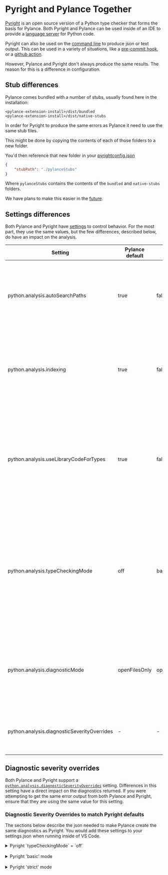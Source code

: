 # Pyright and Pylance Together

[Pyright](https://github.com/Microsoft/pyright) is an open source version of a Python type checker that forms the basis for Pylance. Both Pyright and Pylance can be used inside of an IDE to provide a [language server](https://code.visualstudio.com/api/language-extensions/language-server-extension-guide#why-language-server) for Python code.

Pyright can also be used on the [command line](https://github.com/microsoft/pyright/blob/main/docs/command-line.md) to produce json or text output. This can be used in a variety of situations, like a [pre-commit hook](https://github.com/microsoft/pyright/blob/main/docs/ci-integration.md#running-pyright-as-a-pre-commit-hook), or a [github action](https://github.com/jakebailey/pyright-action).


However, Pylance and Pyright don't always produce the same results. The reason for this is a difference in configuration. 

## Stub differences

Pylance comes bundled with a number of stubs, usually found here in the installation:

```
<pylance-extension-install>/dist/bundled
<pylance-extension-install>/dist/native-stubs
```

In order for Pyright to produce the same errors as Pylance it need to use the same stub files. 

This might be done by copying the contents of each of those folders to a new folder. 

You'd then reference that new folder in your [pyrightconfig.json](https://microsoft.github.io/pyright/#/configuration)

```json
{
    "stubPath": "./pylanceStubs"
}
```

Where `pylanceStubs` contains the contents of the `bundled` and `native-stubs` folders.

We have plans to make this easier in the [future](https://github.com/microsoft/pylance-release/discussions/3638).

## Settings differences

Both Pylance and Pyright have [settings](https://github.com/microsoft/pylance-release#settings-and-customization) to control behavior. For the most part, they use the same values, but the few differences, described below, do have an impact on the analysis.


| Setting | Pylance default | Pyright default | Description | Potential Impact |
|----|----|----|----|----|
| python.analysis.autoSearchPaths | true | false|  Adds 'src' to the list of search paths. | This may change what files are found when analyzing. So if you're getting missing imports for modules in your 'src' tree, this might be why. |
| python.analysis.indexing | true | false | All files in the current virtual environment are parsed to a certain depth. This gives Pylance more information for features such as auto import. | This can have an impact on completions and hover information, but shouldn't impact errors returned.|
| python.analysis.useLibraryCodeForTypes | true | false | When true, 3rd party libraries are analyzed to produce type information. Without it, all 3rd party library types are assumed to be of type `Any` unless they provided type information explicitly. | This setting changes the types found by Pylance/Pyright and therefore can cause differences in errors reported, so make this the same for both if you want consistent results. A lot of the time this is the sole cause of differences. |
| python.analysis.typeCheckingMode | off | basic | Determines what diagnostics are shown. | Pylance defaults to `off`, but there is a possibility that VS code will force this to `basic` for Pylance users. If you want to guarantee this is the same as Pyright, set it to `basic` (or whatever you want to enforce) by specifying it in your settings.json. |
| python.analysis.diagnosticMode | openFilesOnly | openFilesOnly | Determines which files are analyzed. `openFilesOnly` means only those files that are open in an IDE. | You'll likely set this to `workspace` for the CI version of Pyright. This means Pylance would likely not give you all of the same errors since it's only looking at open files. |
| python.analysis.diagnosticSeverityOverrides | - | - | Allows a user to override the severity levels for individual diagnostic rules. | See below. |


## Diagnostic severity overrides

Both Pylance and Pyright support a [`python.analysis.diagnosticSeverityOverrides`](https://microsoft.github.io/pyright/#/configuration?id=diagnostic-rule-defaults) setting. Differences in this setting have a direct impact on the diagnostics returned. If you were attempting to get the same error output from both Pylance and Pyright, ensure that they are using the same value for this setting.



### Diagnostic Severity Overrides to match Pyright defaults

The sections below describe the json needed to make Pylance create the same diagnostics as Pyright. 
You would add these settings to your settings.json when running inside of VS Code.


<details>
  <summary>Pyright `typeCheckingMode` = `off`</summary>


```json
{
    "python.anaylsis.diagnosticSeverityOverrides": {
        "strictListInference": false,
        "strictDictionaryInference": false,
        "strictSetInference": false,
        "analyzeUnannotatedFunctions": true,
        "strictParameterNoneValue": true,
        "enableTypeIgnoreComments": true,
        "reportMissingModuleSource": "warning",
        "reportMissingImports": "warning",
        "reportUndefinedVariable": "warning",
        "reportAssertAlwaysTrue": "none",
        "reportInvalidStringEscapeSequence": "none",
        "reportInvalidTypeVarUse": "none",
        "reportMissingTypeStubs": "none",
        "reportSelfClsParameterName": "none",
        "reportUnsupportedDunderAll": "none",
        "reportUnusedExpression": "none",
        "reportWildcardImportFromLibrary": "none",
        "reportGeneralTypeIssues": "none",
        "reportOptionalSubscript": "none",
        "reportOptionalMemberAccess": "none",
        "reportOptionalCall": "none",
        "reportOptionalIterable": "none",
        "reportOptionalContextManager": "none",
        "reportOptionalOperand": "none",
        "reportTypedDictNotRequiredAccess": "none",
        "reportPrivateImportUsage": "none",
        "reportUnboundVariable": "none",
        "reportUnusedCoroutine": "none",
        "reportConstantRedefinition": "none",
        "reportDeprecated": "none",
        "reportDuplicateImport": "none",
        "reportFunctionMemberAccess": "none",
        "reportImportCycles": "none",
        "reportIncompatibleMethodOverride": "none",
        "reportIncompatibleVariableOverride": "none",
        "reportIncompleteStub": "none",
        "reportInconsistentConstructor": "none",
        "reportInvalidStubStatement": "none",
        "reportMatchNotExhaustive": "none",
        "reportMissingParameterType": "none",
        "reportMissingTypeArgument": "none",
        "reportOverlappingOverload": "none",
        "reportPrivateUsage": "none",
        "reportTypeCommentUsage": "none",
        "reportUnknownArgumentType": "none",
        "reportUnknownLambdaType": "none",
        "reportUnknownMemberType": "none",
        "reportUnknownParameterType": "none",
        "reportUnknownVariableType": "none",
        "reportUnnecessaryCast": "none",
        "reportUnnecessaryComparison": "none",
        "reportUnnecessaryContains": "none",
        "reportUnnecessaryIsInstance": "none",
        "reportUnusedClass": "none",
        "reportUnusedImport": "none",
        "reportUnusedFunction": "none",
        "reportUnusedVariable": "none",
        "reportUntypedBaseClass": "none",
        "reportUntypedClassDecorator": "none",
        "reportUntypedFunctionDecorator": "none",
        "reportUntypedNamedTuple": "none",
        "reportCallInDefaultInitializer": "none",
        "reportImplicitOverride": "none",
        "reportImplicitStringConcatenation": "none",
        "reportMissingSuperCall": "none",
        "reportPropertyTypeMismatch": "none",
        "reportShadowedImports": "none",
        "reportUninitializedInstanceVariable": "none",
        "reportUnnecessaryTypeIgnoreComment": "none",
        "reportUnusedCallResult": "none",
    }
}
```

</details>
</br>
<details>
    <summary>Pyright 'basic' mode</summary>

```json
{
    "python.analysis.diagnosticSeverityOverrides": {
        "strictListInference": false,
        "strictDictionaryInference": false,
        "strictSetInference": false,
        "analyzeUnannotatedFunctions": true,
        "strictParameterNoneValue": true,
        "enableTypeIgnoreComments": true,
        "reportMissingModuleSource": "warning",
        "reportMissingImports": "error",
        "reportUndefinedVariable": "error",
        "reportAssertAlwaysTrue": "warning",
        "reportInvalidStringEscapeSequence": "warning",
        "reportInvalidTypeVarUse": "warning",
        "reportMissingTypeStubs": "warning",
        "reportSelfClsParameterName": "warning",
        "reportUnsupportedDunderAll": "warning",
        "reportUnusedExpression": "warning",
        "reportWildcardImportFromLibrary": "warning",
        "reportGeneralTypeIssues": "error",
        "reportOptionalSubscript": "error",
        "reportOptionalMemberAccess": "error",
        "reportOptionalCall": "error",
        "reportOptionalIterable": "error",
        "reportOptionalContextManager": "error",
        "reportOptionalOperand": "error",
        "reportTypedDictNotRequiredAccess": "error",
        "reportPrivateImportUsage": "error",
        "reportUnboundVariable": "error",
        "reportUnusedCoroutine": "error",
        "reportConstantRedefinition": "none",
        "reportDeprecated": "none",
        "reportDuplicateImport": "none",
        "reportFunctionMemberAccess": "none",
        "reportImportCycles": "none",
        "reportIncompatibleMethodOverride": "none",
        "reportIncompatibleVariableOverride": "none",
        "reportIncompleteStub": "none",
        "reportInconsistentConstructor": "none",
        "reportInvalidStubStatement": "none",
        "reportMatchNotExhaustive": "none",
        "reportMissingParameterType": "none",
        "reportMissingTypeArgument": "none",
        "reportOverlappingOverload": "none",
        "reportPrivateUsage": "none",
        "reportTypeCommentUsage": "none",
        "reportUnknownArgumentType": "none",
        "reportUnknownLambdaType": "none",
        "reportUnknownMemberType": "none",
        "reportUnknownParameterType": "none",
        "reportUnknownVariableType": "none",
        "reportUnnecessaryCast": "none",
        "reportUnnecessaryComparison": "none",
        "reportUnnecessaryContains": "none",
        "reportUnnecessaryIsInstance": "none",
        "reportUnusedClass": "none",
        "reportUnusedImport": "none",
        "reportUnusedFunction": "none",
        "reportUnusedVariable": "none",
        "reportUntypedBaseClass": "none",
        "reportUntypedClassDecorator": "none",
        "reportUntypedFunctionDecorator": "none",
        "reportUntypedNamedTuple": "none",
        "reportCallInDefaultInitializer": "none",
        "reportImplicitOverride": "none",
        "reportImplicitStringConcatenation": "none",
        "reportMissingSuperCall": "none",
        "reportPropertyTypeMismatch": "none",
        "reportShadowedImports": "none",
        "reportUninitializedInstanceVariable": "none",
        "reportUnnecessaryTypeIgnoreComment": "none",
        "reportUnusedCallResult": "none",
}
```

</details>
</br>
<details>
  <summary>Pyright 'strict' mode</summary>

```json
{
    "python.analysis.diagnosticSeverityOverrides": {
        "strictListInference": true,
        "strictDictionaryInference": true,
        "strictSetInference": true,
        "analyzeUnannotatedFunctions": true,
        "strictParameterNoneValue": true,
        "enableTypeIgnoreComments": true,
        "reportMissingModuleSource": "warning",
        "reportMissingImports": "error",
        "reportUndefinedVariable": "error",
        "reportAssertAlwaysTrue": "error",
        "reportInvalidStringEscapeSequence": "error",
        "reportInvalidTypeVarUse": "error",
        "reportMissingTypeStubs": "error",
        "reportSelfClsParameterName": "error",
        "reportUnsupportedDunderAll": "error",
        "reportUnusedExpression": "error",
        "reportWildcardImportFromLibrary": "error",
        "reportGeneralTypeIssues": "error",
        "reportOptionalSubscript": "error",
        "reportOptionalMemberAccess": "error",
        "reportOptionalCall": "error",
        "reportOptionalIterable": "error",
        "reportOptionalContextManager": "error",
        "reportOptionalOperand": "error",
        "reportTypedDictNotRequiredAccess": "error",
        "reportPrivateImportUsage": "error",
        "reportUnboundVariable": "error",
        "reportUnusedCoroutine": "error",
        "reportConstantRedefinition": "error",
        "reportDeprecated": "error",
        "reportDuplicateImport": "error",
        "reportFunctionMemberAccess": "error",
        "reportImportCycles": "error",
        "reportIncompatibleMethodOverride": "error",
        "reportIncompatibleVariableOverride": "error",
        "reportIncompleteStub": "error",
        "reportInconsistentConstructor": "error",
        "reportInvalidStubStatement": "error",
        "reportMatchNotExhaustive": "error",
        "reportMissingParameterType": "error",
        "reportMissingTypeArgument": "error",
        "reportOverlappingOverload": "error",
        "reportPrivateUsage": "error",
        "reportTypeCommentUsage": "error",
        "reportUnknownArgumentType": "error",
        "reportUnknownLambdaType": "error",
        "reportUnknownMemberType": "error",
        "reportUnknownParameterType": "error",
        "reportUnknownVariableType": "error",
        "reportUnnecessaryCast": "error",
        "reportUnnecessaryComparison": "error",
        "reportUnnecessaryContains": "error",
        "reportUnnecessaryIsInstance": "error",
        "reportUnusedClass": "error",
        "reportUnusedImport": "error",
        "reportUnusedFunction": "error",
        "reportUnusedVariable": "error",
        "reportUntypedBaseClass": "error",
        "reportUntypedClassDecorator": "error",
        "reportUntypedFunctionDecorator": "error",
        "reportUntypedNamedTuple": "error",
        "reportCallInDefaultInitializer": "none",
        "reportImplicitOverride": "none",
        "reportImplicitStringConcatenation": "none",
        "reportMissingSuperCall": "none",
        "reportPropertyTypeMismatch": "none",
        "reportShadowedImports": "none",
        "reportUninitializedInstanceVariable": "none",
        "reportUnnecessaryTypeIgnoreComment": "none",
        "reportUnusedCallResult": "none",
    }
}
```

</details>
</br>

